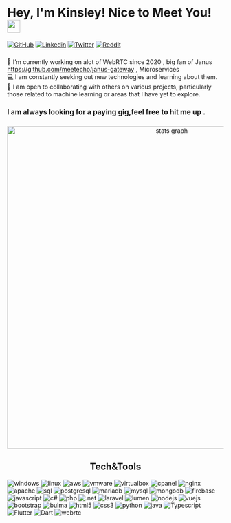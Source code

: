 # Hey, I'm Kinsley! Nice to Meet You! <img src="https://raw.githubusercontent.com/MartinHeinz/MartinHeinz/master/wave.gif" width="30px">

[![GitHub](https://img.shields.io/badge/Github-100000?style=for-the-badge&logo=github&logoColor=white)](https://github.com/kinsleykajiva)
[![Linkedin](https://img.shields.io/badge/Linkedin-0077B5?style=for-the-badge&logo=linkedin&logoColor=white)](https://www.linkedin.com/in/kinsley-kajiva/)
[![Twitter](https://img.shields.io/badge/Twitter-1DA1F2?style=for-the-badge&logo=twitter&logoColor=white)](https://twitter.com/kinsleyKAJIVA)
[![Reddit](https://img.shields.io/badge/Reddit-FF4500?style=for-the-badge&logo=reddit&logoColor=white)](https://www.reddit.com/user/KinsleyKajiva)



###

🔭 I’m currently working on alot of WebRTC since 2020 , big fan of Janus https://github.com/meetecho/janus-gateway , Microservices\
💻 I am constantly seeking out new technologies and learning about them.\
🤝 I am open to collaborating with others on various projects, particularly those related to machine learning or areas that I have yet to explore.

###

### I am always looking for a paying gig,feel free to hit me up .



###

<div align="center">
  <img src="http://github-profile-summary-cards.vercel.app/api/cards/profile-details?username=kinsleykajiva&theme=bear" width=750  alt="stats graph"/>

</div>

###

<h2 align="center">Tech&Tools</h2>



![windows](https://img.shields.io/badge/Windows-0078D6?style=flat&logo=windows&logoColor=white)
![linux](https://img.shields.io/badge/Linux-ccc?style=flat&logo=linux&logoColor=black)
![aws](https://img.shields.io/badge/Amazon-AWS-232F3E?style=flat&logo=amazon-aws&logoColor=white)
![vmware](https://img.shields.io/badge/VMWare-607078?style=flat&logo=vmware&logoColor=white)
![virtualbox](https://img.shields.io/badge/VirtualBox-183A61?style=flat&logo=virtualbox&logoColor=white)
![cpanel](https://img.shields.io/badge/cPanel-FF6C2C?style=flat&logo=cpanel&logoColor=white)
![nginx](https://img.shields.io/badge/nginx-269539?style=flat&logo=nginx&logoColor=white)
![apache](https://img.shields.io/badge/apache-D22128?style=flat&logo=apache&logoColor=white)
![sql](https://img.shields.io/badge/SQL-CC2927?style=flat&logo=microsoft-sql-server&logoColor=white)
![postgresql](https://img.shields.io/badge/PostgreSQL-336791?style=flat&logo=PostgreSQL&logoColor=white)
![mariadb](https://img.shields.io/badge/MariaDB-003545?style=flat&logo=MariaDB&logoColor=white)
![mysql](https://img.shields.io/badge/MySQL-4479A1?style=flat&logo=MySQL&logoColor=white)
![mongodb](https://img.shields.io/badge/MongoDB-47A248?style=flat&logo=MongoDB&logoColor=white)
![firebase](https://img.shields.io/badge/Firebase-FFCA28?style=flat&logo=firebase&logoColor=black)
![javascript](https://img.shields.io/badge/Javascript-F7DF1E?style=flat&logo=javascript&logoColor=1d1d1d)
![c#](https://img.shields.io/badge/C_Sharp-239120?style=flat&logo=c-sharp&logoColor=white)
![php](https://img.shields.io/badge/PHP-777BB4?style=flat&logo=php&logoColor=white)
![.net](https://img.shields.io/badge/framework-512BD4?style=flat&logo=.net&logoColor=white)
![laravel](https://img.shields.io/badge/Laravel-FF2D20?style=flat&logo=laravel&logoColor=white)
![lumen](https://img.shields.io/badge/Lumen-E74430?style=flat&logo=lumen&logoColor=white)
![nodejs](https://img.shields.io/badge/Node.JS-339933?style=flat&logo=node.js&logoColor=white)
![vuejs](https://img.shields.io/badge/VueJS-4FC08D?style=flat&logo=vue.js&logoColor=white)
![bootstrap](https://img.shields.io/badge/Bootstrap-7952B3?style=flat&logo=bootstrap&logoColor=white)
![bulma](https://img.shields.io/badge/Bulma-00D1B2?style=flat&logo=bulma&logoColor=white)
![html5](https://img.shields.io/badge/HTML-E34F26?style=flat&logo=html5&logoColor=white)
![css3](https://img.shields.io/badge/CSS-1572B6?style=flat&logo=css3&logoColor=white)
![python](https://img.shields.io/badge/PYTHON-1572B6?style=flat&logo=python&logoColor=white)
![java](https://img.shields.io/badge/Java-1572B6?style=flat&logo=java&logoColor=white)
![Typescript](https://img.shields.io/badge/Typescript-1572B6?style=flat&logo=Typescript&logoColor=white)
![Flutter](https://img.shields.io/badge/Flutter-1572B6?style=flat&logo=Flutter&logoColor=white)
![Dart](https://img.shields.io/badge/Dart-1572B6?style=flat&logo=Dart&logoColor=white)
![webrtc](https://img.shields.io/badge/Webrtc-1572B6?style=flat&logo=webrtc&logoColor=white)



